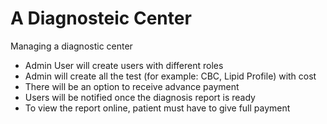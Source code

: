 # A Diagnosteic Center
Managing a diagnostic center
- Admin User will create users with different roles
- Admin will create all the test (for example: CBC, Lipid Profile) with cost
- There will be an option to receive advance payment
- Users will be notified once the diagnosis report is ready
- To view the report online, patient must have to give full payment